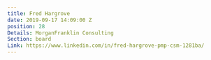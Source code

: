 ```yaml
---
title: Fred Hargrove
date: 2019-09-17 14:09:00 Z
position: 28
Details: MorganFranklin Consulting
Section: board
Link: https://www.linkedin.com/in/fred-hargrove-pmp-csm-1281ba/
---
```


